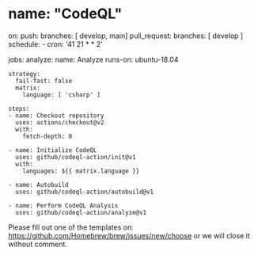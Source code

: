 # name: "CodeQL"

on:
  push:
    branches: [ develop, main]
  pull_request:
    branches: [ develop ]
  schedule:
    - cron: '41 21 * * 2'

jobs:
  analyze:
    name: Analyze
    runs-on: ubuntu-18.04

    strategy:
      fail-fast: false
      matrix:
        language: [ 'csharp' ]

    steps:
    - name: Checkout repository
      uses: actions/checkout@v2
      with:
        fetch-depth: 0

    - name: Initialize CodeQL
      uses: github/codeql-action/init@v1
      with:
        languages: ${{ matrix.language }}

    - name: Autobuild
      uses: github/codeql-action/autobuild@v1

    - name: Perform CodeQL Analysis
      uses: github/codeql-action/analyze@v1
Please fill out one of the templates on: https://github.com/Homebrew/brew/issues/new/choose or we will close it without comment.
